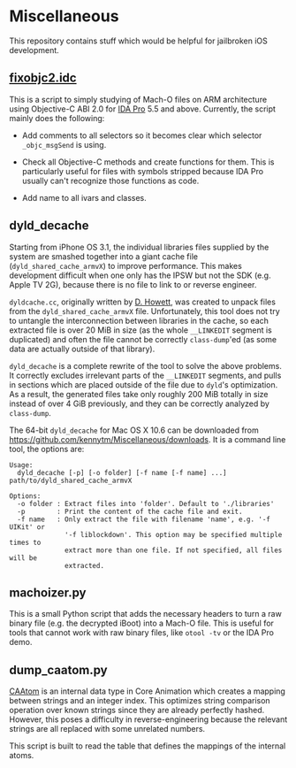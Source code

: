 Miscellaneous
=============

This repository contains stuff which would be helpful for jailbroken iOS
development.

[fixobjc2.idc](https://github.com/kennytm/Miscellaneous/blob/master/fixobjc2.idc)
--------------

This is a script to simply studying of Mach-O files on ARM architecture using
Objective-C ABI 2.0 for
[IDA Pro](http://en.wikipedia.org/wiki/Interactive_Disassembler) 5.5 and above.
Currently, the script mainly does the following:

 * Add comments to all selectors so it becomes clear which selector
   `_objc_msgSend` is using.
   
 * Check all Objective-C methods and create functions for them. This is
   particularly useful for files with symbols stripped because IDA Pro usually
   can't recognize those functions as code.
 
 * Add name to all ivars and classes.

dyld_decache
------------

Starting from iPhone OS 3.1, the individual libraries files supplied by the
system are smashed together into a giant cache file (`dyld_shared_cache_armvX`)
to improve performance. This makes development difficult when one only has the
IPSW but not the SDK (e.g. Apple TV 2G), because there is no file to link to or
reverse engineer.

`dyldcache.cc`, originally written by [D. Howett](http://blog.howett.net/?p=75),
was created to unpack files from the `dyld_shared_cache_armvX` file.
Unfortunately, this tool does not try to untangle the interconnection between
libraries in the cache, so each extracted file is over 20 MiB in size (as the
whole `__LINKEDIT` segment is duplicated) and often the file cannot be correctly
`class-dump`'ed (as some data are actually outside of that library).

`dyld_decache` is a complete rewrite of the tool to solve the above problems. It
correctly excludes irrelevant parts of the `__LINKEDIT` segments, and pulls in
sections which are placed outside of the file due to `dyld`'s optimization. As a
result, the generated files take only roughly 200 MiB totally in size instead of
over 4 GiB previously, and they can be correctly analyzed by `class-dump`.

The 64-bit `dyld_decache` for Mac OS X 10.6 can be downloaded from
<https://github.com/kennytm/Miscellaneous/downloads>. It is a command line tool,
the options are:

    Usage:
      dyld_decache [-p] [-o folder] [-f name [-f name] ...] path/to/dyld_shared_cache_armvX
    
    Options:
      -o folder : Extract files into 'folder'. Default to './libraries'
      -p        : Print the content of the cache file and exit.
      -f name   : Only extract the file with filename 'name', e.g. '-f UIKit' or
                  '-f liblockdown'. This option may be specified multiple times to
                  extract more than one file. If not specified, all files will be
                  extracted.

machoizer.py
------------

This is a small Python script that adds the necessary headers to turn a raw
binary file (e.g. the decrypted iBoot) into a Mach-O file. This is useful for
tools that cannot work with raw binary files, like `otool -tv` or the IDA Pro
demo.


dump_caatom.py
--------------

[CAAtom](http://iphonedevwiki.net/index.php?title=CAAtom) is an internal data
type in Core Animation which creates a mapping between strings and an integer
index. This optimizes string comparison operation over known strings since they
are already perfectly hashed. However, this poses a difficulty in
reverse-engineering because the relevant strings are all replaced with some
unrelated numbers. 

This script is built to read the table that defines the mappings of the internal
atoms. 

